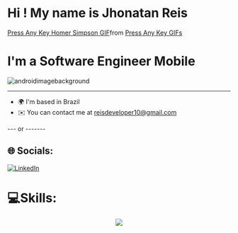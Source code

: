 
# Hi ! My name is Jhonatan Reis 
<div class="tenor-gif-embed" data-postid="14827444" data-share-method="host" data-aspect-ratio="1.33891" data-width="100%"><a href="https://tenor.com/view/press-any-key-any-key-homer-simpson-the-simpsons-computer-gif-14827444">Press Any Key Homer Simpson GIF</a>from <a href="https://tenor.com/search/press+any+key-gifs">Press Any Key GIFs</a></div> <script type="text/javascript" async src="https://tenor.com/embed.js"></script>


# I'm a Software Engineer Mobile  
![androidimagebackground](https://github.com/reisdeveloper/reisdeveloper/assets/113706844/1e47519f-2796-4124-b8d2-5ad5cefd2dd0)


-------------------------

* 🌍  I'm based in Brazil
* ✉️  You can contact me at [reisdeveloper10@gmail.com](mailto:Devjhonatanreis@gmail.com )


--- or -------

## 🌐 Socials:
[![LinkedIn](https://img.shields.io/badge/LinkedIn-%230077B5.svg?logo=linkedin&logoColor=white)](https://linkedin.com/in/www.linkedin.com/in/jhonatansantana) 

# 💻Skills:
<p align="center">
  <a href="https://skillicons.dev">
    <img src="https://skillicons.dev/icons?i=git,gitlab,kubernetes,docker,aws,c,cpp,cs,dotnet,java,dart,flutter,kotlin,html,css,js,sqlite,mysql,firebase,nodejs,androidstudio,pycharm,vscode,visualstudio,stackoverflow,obsidian,notion," />
  </a>
</p>










